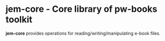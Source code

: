 # jem-core - Core library of pw-books toolkit
**jem-core** provides operations for reading/writing/manipulating e-book files.